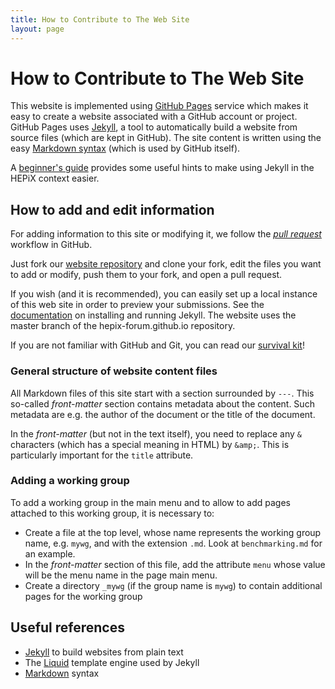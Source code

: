 ```yaml
---
title: How to Contribute to The Web Site
layout: page
---
```


# How to Contribute to The Web Site

This website is implemented using [GitHub Pages](https://pages.github.com/) service which makes it easy to create a website associated with
a GitHub account or project. GitHub Pages uses [Jekyll](https://help.github.com/articles/using-jekyll-with-pages/), a tool to automatically build 
a website from source files (which are kept in GitHub).
The site content is written using the easy [Markdown syntax](http://daringfireball.net/projects/markdown/syntax) (which is used by GitHub itself).

A [beginner's guide](/about/jekyll-beginners.html) provides some useful hints to make using Jekyll in the HEPiX context easier.

## How to add and edit information

For adding information to this site or modifying it, we follow the *[pull request](https://help.github.com/articles/using-pull-requests/)* 
workflow in GitHub.

Just fork our [website repository](https://github.com/hepix-forum/hepix-forum.github.io) and clone your fork, edit the
files you want to add or modify, push them to your fork, and open a pull request.

If you wish (and it is recommended), you can easily set up a local instance of this web site in order to preview your submissions. 
See the [documentation](https://help.github.com/articles/using-jekyll-with-pages/) on installing and running Jekyll.
The website uses the master branch of the hepix-forum.github.io repository.

If you are not familiar with GitHub and Git, you can read our [survival kit](/about/github-beginners.html)!

### General structure of website content files

All Markdown files of this site start with a section surrounded by `---`. This
so-called *front-matter* section contains metadata about the content. Such metadata are
e.g. the author of the document or the title of the document.

In the *front-matter* (but not in the text itself), you need to replace any `&` characters (which has a special meaning in HTML) by `&amp;`.
This is particularly important for the `title` attribute.

### Adding a working group

To add a working group in the main menu and to allow to add pages attached to this working group, it is necessary to:

* Create a file at the top level, whose name represents the working group name, e.g. `mywg`, and with the extension `.md`. 
Look at `benchmarking.md` for an example.
* In the *front-matter*  section of this file, add the attribute `menu` whose value will be the menu name in the page main menu.
* Create a directory `_mywg` (if the group name is `mywg`) to contain additional pages for the working group

## Useful references

- [Jekyll](http://jekyllrb.com/) to build websites from plain text
- The [Liquid](https://github.com/Shopify/liquid/wiki) template engine used by Jekyll
- [Markdown](http://daringfireball.net/projects/markdown/syntax) syntax
